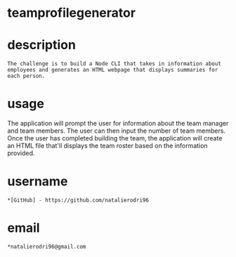 # teamprofilegenerator

# description
    The challenge is to build a Node CLI that takes in information about employees and generates an HTML webpage that displays summaries for each person. 

# usage
 The application will prompt the user for information about the team manager and team members. The user can then input the number of team members. Once the user has completed building the team, the application will create an HTML file that'll displays the team roster based on the information provided. 

# username
    *[GitHub] - https://github.com/natalierodri96
# email
    *natalierodri96@gmail.com


